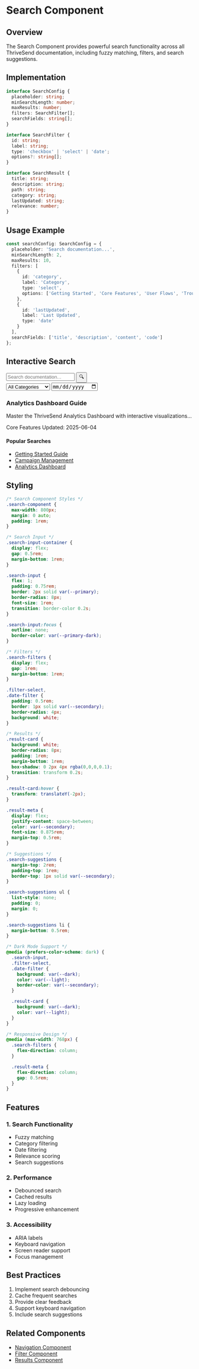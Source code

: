 # Search Component

## Overview
The Search Component provides powerful search functionality across all ThriveSend documentation, including fuzzy matching, filters, and search suggestions.

## Implementation

```typescript
interface SearchConfig {
  placeholder: string;
  minSearchLength: number;
  maxResults: number;
  filters: SearchFilter[];
  searchFields: string[];
}

interface SearchFilter {
  id: string;
  label: string;
  type: 'checkbox' | 'select' | 'date';
  options?: string[];
}

interface SearchResult {
  title: string;
  description: string;
  path: string;
  category: string;
  lastUpdated: string;
  relevance: number;
}
```

## Usage Example

```typescript
const searchConfig: SearchConfig = {
  placeholder: 'Search documentation...',
  minSearchLength: 2,
  maxResults: 10,
  filters: [
    {
      id: 'category',
      label: 'Category',
      type: 'select',
      options: ['Getting Started', 'Core Features', 'User Flows', 'Troubleshooting']
    },
    {
      id: 'lastUpdated',
      label: 'Last Updated',
      type: 'date'
    }
  ],
  searchFields: ['title', 'description', 'content', 'code']
};
```

## Interactive Search

<div class="search-component">
  <!-- Search Input -->
  <div class="search-input-container">
    <input 
      type="search" 
      class="search-input"
      placeholder="Search documentation..."
      aria-label="Search documentation"
    />
    <button class="search-button">
      <span class="search-icon">🔍</span>
    </button>
  </div>

  <!-- Filters -->
  <div class="search-filters">
    <select class="filter-select">
      <option value="">All Categories</option>
      <option value="getting-started">Getting Started</option>
      <option value="core-features">Core Features</option>
      <option value="user-flows">User Flows</option>
      <option value="troubleshooting">Troubleshooting</option>
    </select>
    <input type="date" class="date-filter" />
  </div>

  <!-- Results -->
  <div class="search-results">
    <div class="result-card">
      <h3>Analytics Dashboard Guide</h3>
      <p>Master the ThriveSend Analytics Dashboard with interactive visualizations...</p>
      <div class="result-meta">
        <span class="category">Core Features</span>
        <span class="last-updated">Updated: 2025-06-04</span>
      </div>
    </div>
  </div>

  <!-- Suggestions -->
  <div class="search-suggestions">
    <h4>Popular Searches</h4>
    <ul>
      <li><a href="#">Getting Started Guide</a></li>
      <li><a href="#">Campaign Management</a></li>
      <li><a href="#">Analytics Dashboard</a></li>
    </ul>
  </div>
</div>

## Styling

```css
/* Search Component Styles */
.search-component {
  max-width: 800px;
  margin: 0 auto;
  padding: 1rem;
}

/* Search Input */
.search-input-container {
  display: flex;
  gap: 0.5rem;
  margin-bottom: 1rem;
}

.search-input {
  flex: 1;
  padding: 0.75rem;
  border: 2px solid var(--primary);
  border-radius: 8px;
  font-size: 1rem;
  transition: border-color 0.2s;
}

.search-input:focus {
  outline: none;
  border-color: var(--primary-dark);
}

/* Filters */
.search-filters {
  display: flex;
  gap: 1rem;
  margin-bottom: 1rem;
}

.filter-select,
.date-filter {
  padding: 0.5rem;
  border: 1px solid var(--secondary);
  border-radius: 4px;
  background: white;
}

/* Results */
.result-card {
  background: white;
  border-radius: 8px;
  padding: 1rem;
  margin-bottom: 1rem;
  box-shadow: 0 2px 4px rgba(0,0,0,0.1);
  transition: transform 0.2s;
}

.result-card:hover {
  transform: translateY(-2px);
}

.result-meta {
  display: flex;
  justify-content: space-between;
  color: var(--secondary);
  font-size: 0.875rem;
  margin-top: 0.5rem;
}

/* Suggestions */
.search-suggestions {
  margin-top: 2rem;
  padding-top: 1rem;
  border-top: 1px solid var(--secondary);
}

.search-suggestions ul {
  list-style: none;
  padding: 0;
  margin: 0;
}

.search-suggestions li {
  margin-bottom: 0.5rem;
}

/* Dark Mode Support */
@media (prefers-color-scheme: dark) {
  .search-input,
  .filter-select,
  .date-filter {
    background: var(--dark);
    color: var(--light);
    border-color: var(--secondary);
  }

  .result-card {
    background: var(--dark);
    color: var(--light);
  }
}

/* Responsive Design */
@media (max-width: 768px) {
  .search-filters {
    flex-direction: column;
  }

  .result-meta {
    flex-direction: column;
    gap: 0.5rem;
  }
}
```

## Features

### 1. Search Functionality
- Fuzzy matching
- Category filtering
- Date filtering
- Relevance scoring
- Search suggestions

### 2. Performance
- Debounced search
- Cached results
- Lazy loading
- Progressive enhancement

### 3. Accessibility
- ARIA labels
- Keyboard navigation
- Screen reader support
- Focus management

## Best Practices

1. Implement search debouncing
2. Cache frequent searches
3. Provide clear feedback
4. Support keyboard navigation
5. Include search suggestions

## Related Components

- [Navigation Component](./navigation.md)
- [Filter Component](./filter.md)
- [Results Component](./results.md) 